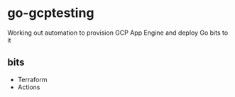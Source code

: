 # go-gcptesting
Working out automation to provision GCP App Engine and deploy Go bits to it

## bits

* Terraform
* Actions
